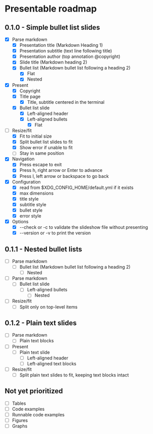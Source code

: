 # Presentable roadmap

## 0.1.0 - Simple bullet list slides
- [x] Parse markdown
  - [x] Presentation title (Markdown Heading 1)
  - [x] Presentation subtitle (text line following title)
  - [x] Presentation author (top annotation @copyright)
  - [x] Slide title (Markdown heading 2)
  - [x] Bullet list (Markdown bullet list following a heading 2)
    - [x] Flat
    - [x] Nested
- [x] Present
  - [x] Copyright
  - [x] Title page
    - [x] Title, subtitle centered in the terminal
  - [x] Bullet list slide
    - [x] Left-aligned header
    - [x] Left-aligned bullets
      - [x] Flat
- [ ] Resize/fit
  - [x] Fit to initial size
  - [x] Split bullet list slides to fit
  - [x] Show error if unable to fit
  - [ ] Stay in same position
- [x] Navigation
  - [x] Press escape to exit
  - [x] Press h, right arrow or Enter to advance
  - [x] Press l, left arrow or backspace to go back
- [x] Configuration
  - [x] read from $XDG_CONFIG_HOME/default.yml if it exists
  - [x] max dimensions
  - [x] title style
  - [x] subtitle style
  - [x] bullet style
  - [x] error style
- [x] Options
  - [x] --check or -c to validate the slideshow file without presenting
  - [x] --version or -v to print the version

## 0.1.1 - Nested bullet lists
- [ ] Parse markdown
  - [ ] Bullet list (Markdown bullet list following a heading 2)
    - [ ] Nested
- [ ] Parse markdown
  - [ ] Bullet list slide
    - [ ] Left-aligned bullets
      - [ ] Nested
- [ ] Resize/fit
  - [ ] Split only on top-level items

## 0.1.2 - Plain text slides
- [ ] Parse markdown
  - [ ] Plain text blocks
- [ ] Present
  - [ ] Plain text slide
    - [ ] Left-aligned header
    - [ ] Left-aligned text blocks
- [ ] Resize/fit
  - [ ] Split plain text slides to fit, keeping text blocks intact

## Not yet prioritized

- [ ] Tables
- [ ] Code examples
- [ ] Runnable code examples
- [ ] Figures
- [ ] Graphs
